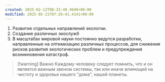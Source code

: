 ```yaml
---
created: 2025-02-12T08:33:49.4949+00:00
modified: 2025-05-21T07:26:41.4141+00:00
---
```

1. Развитие отдельных направлений экологии.
2. Создание различных экослужб
3. В масштабах мировой науки постоянно ведутся разработки, направленные на оптимизацию различных процессов, для снижения рисков развития экологических проблем и предупреждения возникновения катастроф.

> [!warning] Важно
> Каждому человеку следует помнить, что и он является важным звеном системы, так или иначе влияющей на чистоту и здоровье нашего "дома", нашей планеты.